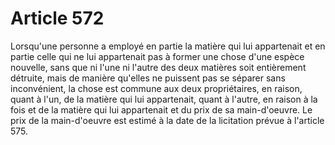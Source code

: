 # Article 572

Lorsqu'une personne a employé en partie la matière qui lui appartenait et en partie celle qui ne lui appartenait pas à former une chose d'une espèce nouvelle, sans que ni l'une ni l'autre des deux matières soit entièrement détruite, mais de manière qu'elles ne puissent pas se séparer sans inconvénient, la chose est commune aux deux propriétaires, en raison, quant à l'un, de la matière qui lui appartenait, quant à l'autre, en raison à la fois et de la matière qui lui appartenait et du prix de sa main-d'oeuvre. Le prix de la main-d'oeuvre est estimé à la date de la licitation prévue à l'article 575.
